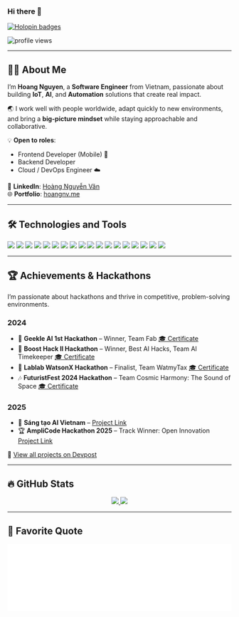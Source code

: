 ### Hi there 👋

[![Holopin badges](https://holopin.me/hoangnv170752)](https://holopin.io/@hoangnv170752)

<p align="left">
  <img src="https://komarev.com/ghpvc/?username=hoangnv170752&label=Profile%20views&color=0e75b6&style=flat" alt="profile views" />
</p>

---

## 👨‍💻 About Me  

I’m **Hoang Nguyen**, a **Software Engineer** from Vietnam, passionate about building **IoT**, **AI**, and **Automation** solutions that create real impact.  

🌏 I work well with people worldwide, adapt quickly to new environments, and bring a **big-picture mindset** while staying approachable and collaborative.  

💡 **Open to roles**:  
- Frontend Developer (Mobile) 📱  
- Backend Developer  
- Cloud / DevOps Engineer ☁️  

📎 **LinkedIn**: [Hoàng Nguyễn Văn](https://www.linkedin.com/in/hoàng-nguyễn-văn-0a6771225)  
🌐 **Portfolio**: [hoangnv.me](https://hoangnv.me/)  

---

## 🛠 Technologies and Tools  

<!-- https://simpleicons.org/ -->
<span><img src="https://img.shields.io/badge/JavaScript-282C34?logo=javascript&logoColor=F7DF1E" height="25" /></span>
<span><img src="https://img.shields.io/badge/TypeScript-282C34?logo=typescript&logoColor=3178C6" height="25" /></span>
<span><img src="https://img.shields.io/badge/ReactJS-282C34?logo=react&logoColor=61DAFB" height="25" /></span>
<span><img src="https://img.shields.io/badge/React%20Native-282C34?logo=react&logoColor=61DAFB" height="25" /></span>
<span><img src="https://img.shields.io/badge/Redux-282C34?logo=redux&logoColor=764ABC" height="25" /></span>
<span><img src="https://img.shields.io/badge/Node.js-282C34?logo=node.js&logoColor=00F200" height="25" /></span>
<span><img src="https://img.shields.io/badge/Express-282C34?logo=express&logoColor=FFFFFF" height="25" /></span>
<span><img src="https://img.shields.io/badge/Python-3776AB?logo=python&logoColor=white" height="25" /></span>
<span><img src="https://img.shields.io/badge/Java-282C34?logo=java&logoColor=white" height="25" /></span>
<span><img src="https://img.shields.io/badge/Spring%20Boot-282C34?logo=springboot&logoColor=6DB33F" height="25" /></span>
<span><img src="https://img.shields.io/badge/MongoDB-282C34?logo=mongodb&logoColor=47A248" height="25" /></span>
<span><img src="https://img.shields.io/badge/PostgreSQL-282C34?logo=postgresql&logoColor=4169E1" height="25" /></span>
<span><img src="https://img.shields.io/badge/MariaDB-282C34?logo=mariadb&logoColor=003545" height="25" /></span>
<span><img src="https://img.shields.io/badge/Redis-282C34?logo=redis&logoColor=DC382D" height="25" /></span>
<span><img src="https://img.shields.io/badge/Docker-282C34?logo=docker&logoColor=2496ED" height="25" /></span>
<span><img src="https://img.shields.io/badge/AWS-232F3E?logo=amazon-aws&logoColor=FF9900" height="25" /></span>
<span><img src="https://img.shields.io/badge/GitLab-282C34?logo=gitlab&logoColor=FC6D26" height="25" /></span>
<span><img src="https://img.shields.io/badge/Bitbucket-282C34?logo=bitbucket&logoColor=0052CC" height="25" /></span>

---

## 🏆 Achievements & Hackathons  

I’m passionate about hackathons and thrive in competitive, problem-solving environments.  

### 2024  
- 🥇 **Geekle AI 1st Hackathon** – Winner, Team Fab [🎓 Certificate](https://certificate.givemycertificate.com/c/3b565c97-7fd4-49c0-a6bb-da5bc4ef93a9)  
- 🥇 **Boost Hack II Hackathon** – Winner, Best AI Hacks, Team AI Timekeeper [🎓 Certificate](https://github.com/GDSimpson3/BOOST-hacks-II-certificates/blob/master/AI-Hoang%20Nguyen.png)  
- 🏅 **Lablab WatsonX Hackathon** – Finalist, Team WatmyTax [🎓 Certificate](https://lablab.ai/u/@hoangakashi896/cm1g6s1k5001mu2daij6e9v2s)  
- 🎶 **FuturistFest 2024 Hackathon** – Team Cosmic Harmony: The Sound of Space [🎓 Certificate](https://certificate.givemycertificate.com/c/de408a20-1b0b-4373-8eb0-e9fade66707f)  

### 2025  
- 🤖 **Sáng tạo AI Vietnam** – [Project Link](https://devpost.com/software/safeeye-shielding-innocence)  
- 🏆 **AmpliCode Hackathon 2025** – Track Winner: Open Innovation [Project Link](https://devpost.com/software/catchup-facial-recognition-attendance-system)  

🔗 [View all projects on Devpost](https://devpost.com/hoangnv170752)  

---

## 🔥 GitHub Stats  

<div align="center">
  <a href="#">
    <img width="315" src="https://github-readme-stats.vercel.app/api/top-langs/?username=hoangnv170752&hide=c%23,powershell,Mathematica,Ruby,Objective-C,Objective-C%2b%2b,Cuda&title_color=61dafb&text_color=ffffff&icon_color=61dafb&bg_color=20232a&langs_count=8&layout=compact&border_color=61dafb&hide_border=true" />
  </a>
  <a href="#">
    <img width="434" src="https://github-readme-stats.vercel.app/api?username=hoangnv170752&show_icons=true&theme=react" />
  </a>
</div>

---

## 📑 Favorite Quote  

<p align="center">
  <img src="svg/hoangakashi-quotes.svg" width="846" height="150" alt="Favorite Quote" />
</p>
